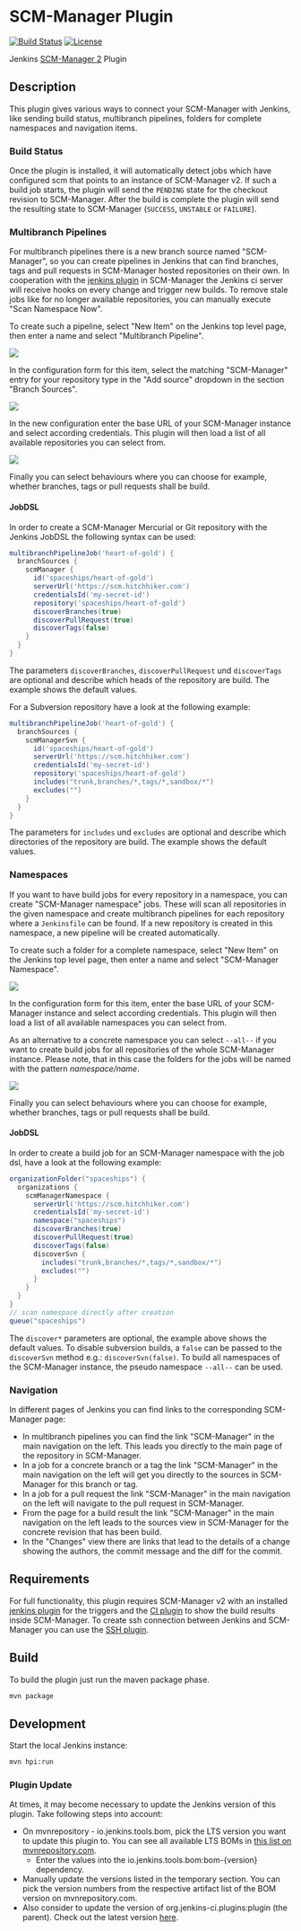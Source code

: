 # SCM-Manager Plugin
[![Build Status](https://ci.jenkins.io/buildStatus/icon?job=Plugins%2Fscm-manager-plugin%2Fmaster)](https://ci.jenkins.io/job/Plugins/job/scm-manager-plugin/job/master/)
[![License](https://img.shields.io/github/license/jenkinsci/github-plugin.svg)](LICENSE)

Jenkins [SCM-Manager 2](https://www.scm-manager.org/) Plugin

## Description

This plugin gives various ways to connect your SCM-Manager with Jenkins, like sending build status, multibranch
pipelines, folders for complete namespaces and navigation items.

### Build Status
Once the plugin is installed, it will automatically detect jobs which have configured scm that points to an instance
of SCM-Manager v2. If such a build job starts, the plugin will send the `PENDING` state for the checkout revision to
SCM-Manager. After the build is complete the plugin will send the resulting state to SCM-Manager (`SUCCESS`, `UNSTABLE`
or `FAILURE`).

### Multibranch Pipelines
For multibranch pipelines there is a new branch source named "SCM-Manager", so you can create pipelines in Jenkins that
can find branches, tags and pull requests in SCM-Manager hosted repositories on their own. In cooperation with the
[jenkins plugin](https://www.scm-manager.org/plugins/scm-jenkins-plugin/) in SCM-Manager the Jenkins ci server will receive hooks on
every change and trigger new builds.
To remove stale jobs like for no longer available repositories, you can manually execute "Scan Namespace Now".

To create such a pipeline, select "New Item" on the Jenkins top level page, then enter a name and select "Multibranch
Pipeline".

![](docs/de/assets/select-multibranch-pipeline.png)

In the configuration form for this item, select the matching "SCM-Manager" entry for your repository type in the "Add
source" dropdown in the section "Branch Sources".

![](docs/de/assets/config-multibranch-pipeline-source.png)

In the new configuration enter the base URL of your SCM-Manager instance and select according credentials. This
plugin will then load a list of all available repositories you can select from.

![](docs/de/assets/config-multibranch-pipeline.png)

Finally you can select behaviours where you can choose for example, whether branches, tags or pull requests shall be
build.

#### JobDSL

In order to create a SCM-Manager Mercurial or Git repository with the Jenkins JobDSL the following syntax can be used:

```groovy
multibranchPipelineJob('heart-of-gold') {
  branchSources {
    scmManager {
      id('spaceships/heart-of-gold')
      serverUrl('https://scm.hitchhiker.com')
      credentialsId('my-secret-id')
      repository('spaceships/heart-of-gold')
      discoverBranches(true)
      discoverPullRequest(true)
      discoverTags(false)
    }
  }
}
```

The parameters `discoverBranches`, `discoverPullRequest` und `discoverTags` are optional 
and describe which heads of the repository are build.
The example shows the default values.

For a Subversion repository have a look at the following example:

```groovy
multibranchPipelineJob('heart-of-gold') {
  branchSources {
    scmManagerSvn {
      id('spaceships/heart-of-gold')
      serverUrl('https://scm.hitchhiker.com')
      credentialsId('my-secret-id')
      repository('spaceships/heart-of-gold')
      includes("trunk,branches/*,tags/*,sandbox/*")
      excludes("")
    }
  }
}
```
The parameters for `includes` und `excludes` are optional and describe which directories of the repository are build.
The example shows the default values.

### Namespaces
If you want to have build jobs for every repository in a namespace, you can create "SCM-Manager namespace" jobs. These
will scan all repositories in the given namespace and create multibranch pipelines for each repository where a
`Jenkinsfile` can be found. If a new repository is created in this namespace, a new pipeline will be created
automatically.

To create such a folder for a complete namespace, select "New Item" on the Jenkins top level page, then enter a name
and select "SCM-Manager Namespace".

![](docs/de/assets/select-namespace-item.png)

In the configuration form for this item, enter the base URL of your SCM-Manager instance and select according
credentials. This plugin will then load a list of all available namespaces you can select from.

As an alternative to a concrete namespace you can select <code>--all--</code> if you want to create build jobs for
all repositories of the whole SCM-Manager instance. Please note, that in this case the folders for the jobs will be
named with the pattern *namespace/name*.

![](docs/de/assets/config-namespace-item.png)

Finally you can select behaviours where you can choose for example, whether branches, tags or pull requests shall be
build.

#### JobDSL

In order to create a build job for an SCM-Manager namespace with the job dsl, have a look at the following example:

```groovy
organizationFolder("spaceships") {
  organizations {
    scmManagerNamespace {
      serverUrl('https://scm.hitchhiker.com')
      credentialsId('my-secret-id')
      namespace("spaceships")
      discoverBranches(true)
      discoverPullRequest(true)
      discoverTags(false)
      discoverSvn {
        includes("trunk,branches/*,tags/*,sandbox/*")
        excludes("")
      }
    }
  }
}
// scan namespace directly after creation
queue("spaceships")
```

The `discover*` parameters are optional, the example above shows the default values. 
To disable subversion builds, a `false` can be passed to the `discoverSvn` method e.g.: `discoverSvn(false)`.
To build all namespaces of the SCM-Manager instance, the pseudo namespace `--all--` can be used.

### Navigation
In different pages of Jenkins you can find links to the corresponding SCM-Manager page:

- In multibranch pipelines you can find the link "SCM-Manager" in the main navigation on the left. This leads you
  directly to the main page of the repository in SCM-Manager.
- In a job for a concrete branch or a tag the link "SCM-Manager" in the main navigation on the left will get you
  directly to the sources in SCM-Manager for this branch or tag.
- In a job for a pull request the link "SCM-Manager" in the main navigation on the left will navigate to the pull
  request in SCM-Manager.
- From the page for a build result the link "SCM-Manager" in the main navigation on the left leads to the sources
  view in SCM-Manager for the concrete revision that has been build.
- In the "Changes" view there are links that lead to the details of a change showing the authors, the commit message
  and the diff for the commit.

## Requirements

For full functionality, this plugin requires SCM-Manager v2 with an installed
[jenkins plugin](https://www.scm-manager.org/plugins/scm-jenkins-plugin/) for the triggers and the
[CI plugin](https://www.scm-manager.org/plugins/scm-ci-plugin/) to show the build results inside SCM-Manager. To create
ssh connection between Jenkins and SCM-Manager you can use the
[SSH plugin](https://www.scm-manager.org/plugins/scm-ssh-plugin/).

## Build

To build the plugin just run the maven package phase.

```bash
mvn package
```

## Development 

Start the local Jenkins instance:

```bash
mvn hpi:run
```

### Plugin Update
At times, it may become necessary to update the Jenkins version of this
plugin. Take following steps into account:

* On mvnrepository - io.jenkins.tools.bom, pick the LTS version you want to update this plugin to.
You can see all available LTS BOMs in [this list on mvnrepository.com](https://mvnrepository.com/artifact/io.jenkins.tools.bom).
  * Enter the values into the io.jenkins.tools.bom:bom-{version} dependency.
* Manually update the versions listed in the temporary section. You can pick the version numbers from the respective artifact list of
the BOM version on mvnrepository.com.
* Also consider to update the version of org.jenkins-ci.plugins:plugin (the parent).
Check out the latest version [here](https://mvnrepository.com/artifact/org.jenkins-ci.plugins/plugin).
